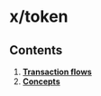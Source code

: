 <!-- order: 0 title: Token Overview parent: title: "token" -->

# x/token

## Contents

1. **[Transaction flows](01_txs_flows.md)**
1. **[Concepts](02_concepts.md)**

